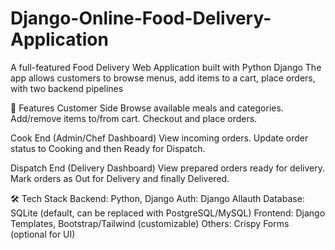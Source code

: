# Django-Online-Food-Delivery-Application
A full-featured Food Delivery Web Application built with Python Django
The app allows customers to browse menus, add items to a cart, place orders, with two backend pipelines

🚀 Features
Customer Side
Browse available meals and categories.
Add/remove items to/from cart.
Checkout and place orders.

Cook End (Admin/Chef Dashboard)
View incoming orders.
Update order status to Cooking and then Ready for Dispatch.

Dispatch End (Delivery Dashboard)
View prepared orders ready for delivery.
Mark orders as Out for Delivery and finally Delivered.

🛠️ Tech Stack
Backend: Python, Django
Auth: Django Allauth
Database: SQLite (default, can be replaced with PostgreSQL/MySQL)
Frontend: Django Templates, Bootstrap/Tailwind (customizable)
Others: Crispy Forms (optional for UI)

